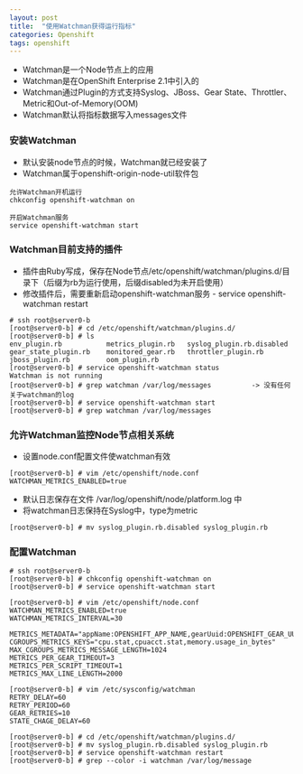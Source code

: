 ```yaml
---
layout: post
title:  "使用Watchman获得运行指标"
categories: Openshift
tags: openshift
---
```


*    Watchman是一个Node节点上的应用
*    Watchman是在OpenShift Enterprise 2.1中引入的
*    Watchman通过Plugin的方式支持Syslog、JBoss、Gear State、Throttler、Metric和Out-of-Memory(OOM)
*    Watchman默认将指标数据写入messages文件


### 安装Watchman

*    默认安装node节点的时候，Watchman就已经安装了
*    Watchman属于openshift-origin-node-util软件包

```
允许Watchman开机运行
chkconfig openshift-watchman on

开启Watchman服务
service openshift-watchman start
```

### Watchman目前支持的插件

*    插件由Ruby写成，保存在Node节点/etc/openshift/watchman/plugins.d/目录下（后缀为rb为运行使用，后缀disabled为未开启使用）
*    修改插件后，需要重新启动openshift-watchman服务 - service openshift-watchman restart

```
# ssh root@server0-b
[root@server0-b] # cd /etc/openshift/watchman/plugins.d/
[root@server0-b] # ls
env_plugin.rb           metrics_plugin.rb   syslog_plugin.rb.disabled   
gear_state_plugin.rb    monitored_gear.rb   throttler_plugin.rb
jboss_plugin.rb         oom_plugin.rb
[root@server0-b] # service openshift-watchman status
Watchman is not running
[root@server0-b] # grep watchman /var/log/messages          -> 没有任何关于watchman的log
[root@server0-b] # service openshift-watchman start
[root@server0-b] # grep watchman /var/log/messages
```

### 允许Watchman监控Node节点相关系统

*    设置node.conf配置文件使watchman有效

```
[root@server0-b] # vim /etc/openshift/node.conf
WATCHMAN_METRICS_ENABLED=true
```

*    默认日志保存在文件 /var/log/openshift/node/platform.log 中
*    将watchman日志保持在Syslog中，type为metric

```
[root@server0-b] # mv syslog_plugin.rb.disabled syslog_plugin.rb

```

### 配置Watchman

```
# ssh root@server0-b
[root@server0-b] # chkconfig openshift-watchman on
[root@server0-b] # service openshift-watchman start

[root@server0-b] # vim /etc/openshift/node.conf
WATCHMAN_METRICS_ENABLED=true
WATCHMAN_METRICS_INTERVAL=30

METRICS_METADATA="appName:OPENSHIFT_APP_NAME,gearUuid:OPENSHIFT_GEAR_UUID"
CGROUPS_METRICS_KEYS="cpu.stat,cpuacct.stat,memory.usage_in_bytes"
MAX_CGROUPS_METRICS_MESSAGE_LENGTH=1024
METRICS_PER_GEAR_TIMEOUT=3
METRICS_PER_SCRIPT_TIMEOUT=1
METRICS_MAX_LINE_LENGTH=2000

[root@server0-b] # vim /etc/sysconfig/watchman
RETRY_DELAY=60
RETRY_PERIOD=60
GEAR_RETRIES=10
STATE_CHAGE_DELAY=60

[root@server0-b] # cd /etc/openshift/watchman/plugins.d/
[root@server0-b] # mv syslog_plugin.rb.disabled syslog_plugin.rb
[root@server0-b] # service openshift-watchman restart
[root@server0-b] # grep --color -i watchman /var/log/message
```
